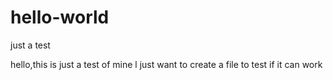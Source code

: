 # hello-world
just a test

hello,this is just a test of mine
l just want to create a file to test if it can work
